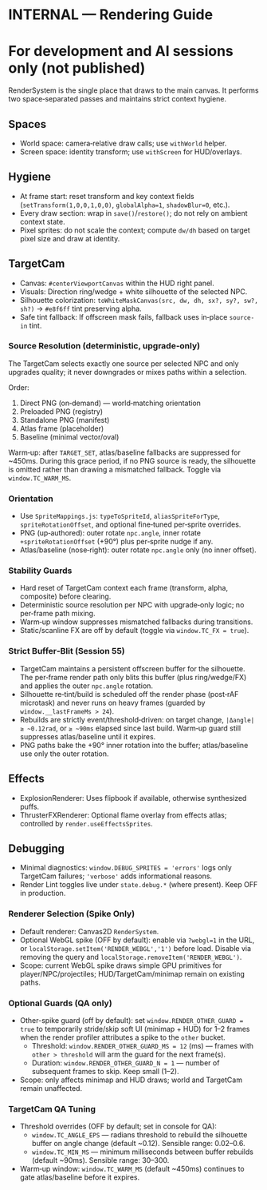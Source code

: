 # INTERNAL — Rendering Guide
# For development and AI sessions only (not published)

RenderSystem is the single place that draws to the main canvas. It performs two space‑separated passes and maintains strict context hygiene.

## Spaces

- World space: camera‑relative draw calls; use `withWorld` helper.
- Screen space: identity transform; use `withScreen` for HUD/overlays.

## Hygiene

- At frame start: reset transform and key context fields (`setTransform(1,0,0,1,0,0)`, `globalAlpha=1`, `shadowBlur=0`, etc.).
- Every draw section: wrap in `save()`/`restore()`; do not rely on ambient context state.
- Pixel sprites: do not scale the context; compute `dw/dh` based on target pixel size and draw at identity.

## TargetCam

- Canvas: `#centerViewportCanvas` within the HUD right panel.
- Visuals: Direction ring/wedge + white silhouette of the selected NPC.
- Silhouette colorization: `toWhiteMaskCanvas(src, dw, dh, sx?, sy?, sw?, sh?)` → `#e8f6ff` tint preserving alpha.
- Safe tint fallback: If offscreen mask fails, fallback uses in‑place `source-in` tint.

### Source Resolution (deterministic, upgrade‑only)

The TargetCam selects exactly one source per selected NPC and only upgrades quality; it never downgrades or mixes paths within a selection.

Order:
1) Direct PNG (on‑demand) — world‑matching orientation
2) Preloaded PNG (registry)
3) Standalone PNG (manifest)
4) Atlas frame (placeholder)
5) Baseline (minimal vector/oval)

Warm‑up: after `TARGET_SET`, atlas/baseline fallbacks are suppressed for ~450ms. During this grace period, if no PNG source is ready, the silhouette is omitted rather than drawing a mismatched fallback. Toggle via `window.TC_WARM_MS`.

### Orientation

- Use `SpriteMappings.js`: `typeToSpriteId`, `aliasSpriteForType`, `spriteRotationOffset`, and optional fine‑tuned per‑sprite overrides.
- PNG (up‑authored): outer rotate `npc.angle`, inner rotate `+spriteRotationOffset` (+90°) plus per‑sprite nudge if any.
- Atlas/baseline (nose‑right): outer rotate `npc.angle` only (no inner offset).

### Stability Guards

- Hard reset of TargetCam context each frame (transform, alpha, composite) before clearing.
- Deterministic source resolution per NPC with upgrade‑only logic; no per‑frame path mixing.
- Warm‑up window suppresses mismatched fallbacks during transitions.
- Static/scanline FX are off by default (toggle via `window.TC_FX = true`).

### Strict Buffer‑Blit (Session 55)

- TargetCam maintains a persistent offscreen buffer for the silhouette. The per‑frame render path only blits this buffer (plus ring/wedge/FX) and applies the outer `npc.angle` rotation.
- Silhouette re‑tint/build is scheduled off the render phase (post‑rAF microtask) and never runs on heavy frames (guarded by `window.__lastFrameMs > 24`).
- Rebuilds are strictly event/threshold‑driven: on target change, `|Δangle| ≥ ~0.12rad`, or `≥ ~90ms` elapsed since last build. Warm‑up guard still suppresses atlas/baseline until it expires.
- PNG paths bake the +90° inner rotation into the buffer; atlas/baseline use only the outer rotation.

## Effects

- ExplosionRenderer: Uses flipbook if available, otherwise synthesized puffs.
- ThrusterFXRenderer: Optional flame overlay from effects atlas; controlled by `render.useEffectsSprites`.

## Debugging

- Minimal diagnostics: `window.DEBUG_SPRITES = 'errors'` logs only TargetCam failures; `'verbose'` adds informational reasons.
- Render Lint toggles live under `state.debug.*` (where present). Keep OFF in production.

### Renderer Selection (Spike Only)

- Default renderer: Canvas2D `RenderSystem`.
- Optional WebGL spike (OFF by default): enable via `?webgl=1` in the URL, or `localStorage.setItem('RENDER_WEBGL','1')` before load. Disable via removing the query and `localStorage.removeItem('RENDER_WEBGL')`.
- Scope: current WebGL spike draws simple GPU primitives for player/NPC/projectiles; HUD/TargetCam/minimap remain on existing paths.

### Optional Guards (QA only)

- Other-spike guard (off by default): set `window.RENDER_OTHER_GUARD = true` to temporarily stride/skip soft UI (minimap + HUD) for 1–2 frames when the render profiler attributes a spike to the `other` bucket.
  - Threshold: `window.RENDER_OTHER_GUARD_MS = 12` (ms) — frames with `other > threshold` will arm the guard for the next frame(s).
  - Duration: `window.RENDER_OTHER_GUARD_N = 1` — number of subsequent frames to skip. Keep small (1–2).
- Scope: only affects minimap and HUD draws; world and TargetCam remain unaffected.

### TargetCam QA Tuning

- Threshold overrides (OFF by default; set in console for QA):
  - `window.TC_ANGLE_EPS` — radians threshold to rebuild the silhouette buffer on angle change (default ~0.12). Sensible range: 0.02–0.6.
  - `window.TC_MIN_MS` — minimum milliseconds between buffer rebuilds (default ~90ms). Sensible range: 30–300.
- Warm‑up window: `window.TC_WARM_MS` (default ~450ms) continues to gate atlas/baseline before it expires.
